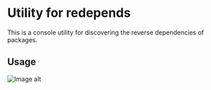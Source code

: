 # Utility for redepends

This is a console utility for discovering the reverse dependencies of packages.


## Usage

![Image alt](https://github.com/shlyapo/rdepends/raw/master/image/1.png)


